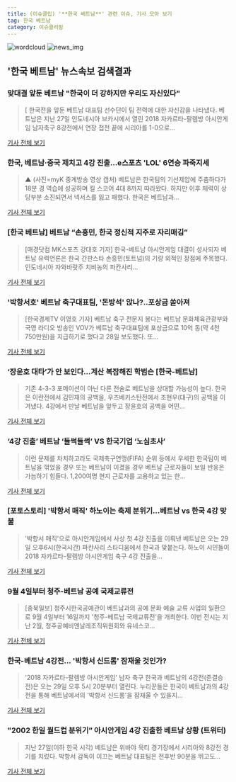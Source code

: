```yaml
---
title: (이슈클립) '**한국 베트남**' 관련 이슈, 기사 모아 보기
tag: 한국 베트남
category: 이슈클리핑
---
```

![wordcloud](https://s3.ap-northeast-2.amazonaws.com/lyrics101-wordcloud/2018-08-28-1535445946.png)
![news_img](https://user-images.githubusercontent.com/42597476/44507050-1206f400-a6e4-11e8-8d98-7ffbfebb353f.png)
## **'**한국 베트남**'** 뉴스속보 검색결과
### 맞대결 앞둔 베트남 "한국이 더 강하지만 우리도 자신있다"

>[ 한국전을 앞둔 베트남 대표팀 선수단이 팀 전력에 대한 자신감을 나타냈다. 베트남은 지난 27일 인도네시아 브카시에서 열린 2018 자카르타-팔렘방 아시안게임 남자축구 8강전에서 연장 접전 끝에 시리아를 1-0으로...

<a href="http://www.mydaily.co.kr/new_yk/html/read.php?newsid=201808281346591009&ext=na" target="_blank">기사 전체 보기</a>

### 한국, 베트남·중국 제치고 4강 진출…e스포츠 'LOL' 6연승 파죽지세

>▲ (사진=myK 중계방송 영상 캡처) 베트남은 한국팀의 기선제압에 주춤하다가 18분 경 역습에 성공하며 킬 스코어 4대 8까지 따라왔다. 하지만 이후 체력이 상당부분 소진되면서 넥서스를 잃고 패했다. 한국은 베트남과...

<a href="http://www.ecomedia.co.kr/news/newsview.php?ncode=1065600125947640" target="_blank">기사 전체 보기</a>

### [**한국 베트남**] 베트남 “손흥민, 한국 정신적 지주로 자리매김”

>[매경닷컴 MK스포츠 강대호 기자] 한국-베트남 아시안게임 대결이 성사되자 베트남 유력언론은 한국 간판스타 손흥민(토트넘)의 기량 외적인 장점에 주목했다. 인도네시아 자와바랏주 치비농의 파칸사리...

<a href="http://sports.mk.co.kr/view.php?year=2018&no=540156" target="_blank">기사 전체 보기</a>

### '박항서호' 베트남 축구대표팀, '돈방석' 앉나?..포상금 쏟아져

>[한국경제TV 이영호 기자] 베트남 축구 전문지 봉다는 베트남 문화체육관광부와 국영 라디오 방송인 VOV가 베트남 축구대표팀에 포상금으로 10억 동(약 4천750만원)을 지급하기로 했다고 28일 보도했다. 또...

<a href="http://news.wowtv.co.kr/NewsCenter/News/Read?articleId=A201808280405&t=NN" target="_blank">기사 전체 보기</a>

### ‘장윤호 대타’가 안 보인다…계산 복잡해진 학범슨 [한국-베트남]

>기존 4-3-3 포메이션이 아닌 다른 전술로 베트남을 상대할 가능성이 높다. 한국은 이란전에서 김민재의 공백을, 우즈베키스탄전에서 조현우(대구)의 공백을 이겨냈다. 4강에서 만날 베트남을 앞두고 장윤호의 공백을 어떤...

<a href="http://sports.khan.co.kr/news/sk_index.html?art_id=201808281727003&sec_id=520101&pt=nv" target="_blank">기사 전체 보기</a>

### ‘4강 진출’ 베트남 ‘들썩들썩’ VS 한국기업 ‘노심초사’

>이런 문제를 차치하고라도 국제축구연맹(FIFA) 순위 등에서 우세한 한국팀이 베트남을 꺾었을 경우 또는 베트남이 이겼을 경우 베트남 근로자들이 보일 반응은 가늠하기 힘들다. 1,200여명 현지 근로자를 고용하고 있는 한...

<a href="http://www.hankookilbo.com/v/2ec5648eee6d48a682c1224d1bad05f0" target="_blank">기사 전체 보기</a>

### [포토스토리] '박항서 매직' 하노이는 축제 분위기…베트남 vs 한국 4강 맞불

>'박항서 매직'으로 아시안게임에서 사상 첫 4강 진출을 이뤄낸 베트남은 오는 29일 오후6시(한국시간) 파칸사리 스타디움에서 한국과 맞붙는다. 하노이 시민들이 2018 자카르타-팔렘방 아시안게임 축구 4강 진출을...

<a href="http://www.newspim.com/news/view/20180828000392" target="_blank">기사 전체 보기</a>

### 9월 4일부터 청주-베트남 공예 국제교류전

>[충북일보] 청주시한국공예관이 베트남과의 공예 문화 예술 교류 사업의 일환으로 9월 4일부터 16일까지 '청주-베트남 국제교류전'을 개최한다. 이번 전시는 지난 2월, 청주공예비엔날레조직위원회와 유네스코...

<a href="http://www.inews365.com/news/article.html?no=550311" target="_blank">기사 전체 보기</a>

### 한국-베트남 4강전... '박항서 신드롬' 잠재울 것인가?

>'2018 자카르타-팔렘방 아시안게임' 남자 축구 한국과 베트남의 4강전(준결승전)은 오는 29일 오후 5시 20분부터 열린다. 누리꾼들은 한국이 베트남과의 4강전을 통해 베트남에서의 '박항서 신드롬'을 잠재울 수 있을지...

<a href="http://www.futurekorea.co.kr/news/articleView.html?idxno=109987" target="_blank">기사 전체 보기</a>

### "2002 한일 월드컵 분위기” 아시안게임 4강 진출한 베트남 상황 (트위터)

>지난 27일(이하 한국 시각) 베트남은 위바야 묵티 경기장에서 시리아와 8강전 경기를 치렀다.  박항서 감독이 이끄는 베트남 대표팀은 전후반 90분을 뛰고도...

<a href="http://www.wikitree.co.kr/main/news_view.php?id=365323" target="_blank">기사 전체 보기</a>


